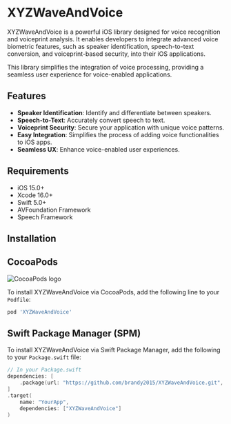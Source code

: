 # XYZWaveAndVoice

XYZWaveAndVoice is a powerful iOS library designed for voice recognition and voiceprint analysis. It enables developers to integrate advanced voice biometric features, such as speaker identification, speech-to-text conversion, and voiceprint-based security, into their iOS applications. 

This library simplifies the integration of voice processing, providing a seamless user experience for voice-enabled applications.

## Features

- **Speaker Identification**: Identify and differentiate between speakers.
- **Speech-to-Text**: Accurately convert speech to text.
- **Voiceprint Security**: Secure your application with unique voice patterns.
- **Easy Integration**: Simplifies the process of adding voice functionalities to iOS apps.
- **Seamless UX**: Enhance voice-enabled user experiences.

## Requirements

- iOS 15.0+
- Xcode 16.0+
- Swift 5.0+
- AVFoundation Framework
- Speech Framework

## Installation
 
## CocoaPods
![CocoaPods logo](https://upload.wikimedia.org/wikipedia/commons/thumb/7/7c/CocoaPods-logo.png/800px-CocoaPods-logo.png)

To install XYZWaveAndVoice via CocoaPods, add the following line to your `Podfile`:

```ruby
pod 'XYZWaveAndVoice' 

```
 
## **Swift Package Manager (SPM)**

To install XYZWaveAndVoice via Swift Package Manager, add the following to your `Package.swift` file:

```swift
// In your Package.swift
dependencies: [
    .package(url: "https://github.com/brandy2015/XYZWaveAndVoice.git", .branch("main"))
]
.target(
    name: "YourApp",
    dependencies: ["XYZWaveAndVoice"]
)
